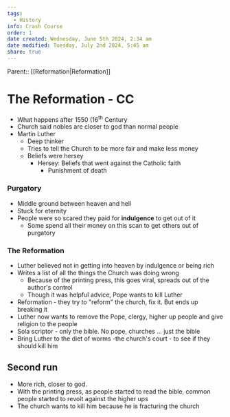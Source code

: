 ```yaml
---
tags:
  - History
info: Crash Course
order: 1
date created: Wednesday, June 5th 2024, 2:34 am
date modified: Tuesday, July 2nd 2024, 5:45 am
share: true
---
```


Parent:: [[Reformation|Reformation]]

# The Reformation - CC

- What happens after 1550 (16<sup>th</sup> Century
- Church said nobles are closer to god than normal people
- Martin Luther
  - Deep thinker
  - Tries to tell the Church to be more fair and make less money
  - Beliefs were hersey
    - Hersey: Beliefs that went against the Catholic faith
      - Punishment of death

### Purgatory

- Middle ground between heaven and hell
- Stuck for eternity
- People were so scared they paid for **indulgence** to get out of it
  - Some spend all their money on this scan to get others out of purgatory

### The Reformation

- Luther believed not in getting into heaven by indulgence or being rich
- Writes a list of all the things the Church was doing wrong
  - Because of the printing press, this goes viral, spreads out of the author's control
  - Though it was helpful advice, Pope wants to kill Luther
- Reformation - they try to "reform" the church, fix it. But ends up breaking it
- Luther now wants to remove the Pope, clergy, higher up people and give religion to the people
- Sola scriptor - only the bible. No pope, churches … just the bible
- Bring Luther to the diet of worms -the church's court - to see if they should kill him

## Second run

- More rich, closer to god.
- With the printing press, as people started to read the bible, common people started to revolt against the higher ups
- The church wants to kill him because he is fracturing the church
